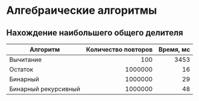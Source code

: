 # Алгебраические алгоритмы

## Нахождение наибольшего общего делителя

Алгоритм|Количество повторов|Время, мс 
---|---:|---:
Вычитание|100|3453
Остаток|1000000|16
Бинарный|1000000|29
Бинарный рекурсивный|1000000|48



